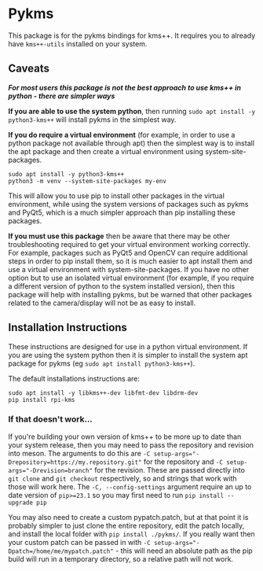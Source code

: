 # Pykms
This package is for the pykms bindings for kms++. It requires you to already have `kms++-utils` installed on your system.

## Caveats
***For most users this package is not the best approach to use kms++ in python - there are simpler ways***

**If you are able to use the system python**, then running `sudo apt install -y python3-kms++` will install pykms in the simplest way.

**If you do require a virtual environment** (for example, in order to use a python package not available through apt) then the simplest way is to install the apt package and then create a virtual environment using system-site-packages.
```
sudo apt install -y python3-kms++
python3 -m venv --system-site-packages my-env
```
This will allow you to use pip to install other packages in the virtual environment, while using the system versions of packages such as pykms and PyQt5, which is a much simpler approach than pip installing these packages.

**If you must use this package** then be aware that there may be other troubleshooting required to get your virtual environment working correctly. For example, packages such as PyQt5 and OpenCV can require additional steps in order to pip install them, so it is much easier to apt install them and use a virtual environment with system-site-packages. If you have no other option but to use an isolated virtual environment (for example, if you require a different version of python to the system installed version), then this package will help with installing pykms, but be warned that other packages related to the camera/display will not be as easy to install.

## Installation Instructions
These instructions are designed for use in a python virtual environment. If you are using the system python then it is simpler to install the system apt package for pykms (eg `sudo apt install python3-kms++`).

The default installations instructions are:
```
sudo apt install -y libkms++-dev libfmt-dev libdrm-dev
pip install rpi-kms
```

### If that doesn't work...

If you're building your own version of kms++ to be more up to date than your system release, then you may need to pass the repository and revision into meson. The arguments to do this are `-C setup-args="-Drepository=https://my.repository.git"` for the repository and `-C setup-args="-Drevision=branch"` for the revision. These are passed directly into `git clone` and `git checkout` respectively, so and strings that work with those will work here. The `-C, --config-settings` argument require an up to date version of `pip>=23.1` so you may first need to run `pip install --upgrade pip`

You may also need to create a custom pypatch.patch, but at that point it is probably simpler to just clone the entire repository, edit the patch locally, and install the local folder with `pip install ./pykms/`. If you really want then your custom patch can be passed in with `-C setup-args="-Dpatch=/home/me/mypatch.patch"` - this will need an absolute path as the pip build will run in a temporary directory, so a relative path will not work.
